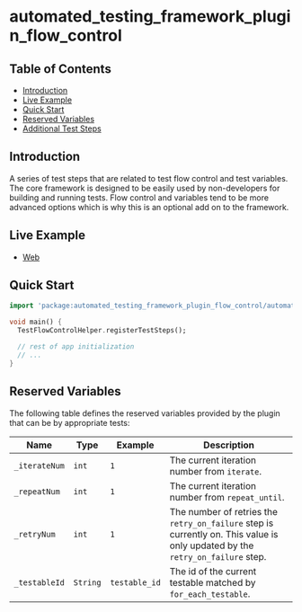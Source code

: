 # automated_testing_framework_plugin_flow_control

## Table of Contents

* [Introduction](#introduction)
* [Live Example](#live-example)
* [Quick Start](#quick-start)
* [Reserved Variables](#reserved_variables)
* [Additional Test Steps](https://github.com/peiffer-innovations/automated_testing_framework_plugin_flow_control/blob/main/documentation/STEPS.md)


## Introduction

A series of test steps that are related to test flow control and test variables.  The core framework is designed to be easily used by non-developers for building and running tests.  Flow control and variables tend to be more advanced options which is why this is an optional add on to the framework.


## Live Example

* [Web](https://peiffer-innovations.github.io/automated_testing_framework_plugin_flow_control/web/#/)


## Quick Start

```dart
import 'package:automated_testing_framework_plugin_flow_control/automated_testing_framework_plugin_flow_control.dart';

void main() {
  TestFlowControlHelper.registerTestSteps();

  // rest of app initialization
  // ...
}
```

## Reserved Variables

The following table defines the reserved variables provided by the plugin that can be by appropriate tests:

Name          | Type      | Example       | Description
--------------|-----------|---------------|-------------
`_iterateNum` | `int`     | `1`           | The current iteration number from `iterate`.
`_repeatNum`  | `int`     | `1`           | The current iteration number from `repeat_until`.
`_retryNum`   | `int`     | `1`           | The number of retries the `retry_on_failure` step is currently on.  This value is only updated by the `retry_on_failure` step.
`_testableId` | `String`  | `testable_id` | The id of the current testable matched by `for_each_testable`.

